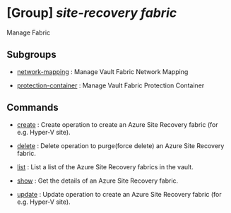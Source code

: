 # [Group] _site-recovery fabric_

Manage Fabric

## Subgroups

- [network-mapping](/Commands/site-recovery/fabric/network-mapping/readme.md)
: Manage Vault Fabric Network Mapping

- [protection-container](/Commands/site-recovery/fabric/protection-container/readme.md)
: Manage Vault Fabric Protection Container

## Commands

- [create](/Commands/site-recovery/fabric/_create.md)
: Create operation to create an Azure Site Recovery fabric (for e.g. Hyper-V site).

- [delete](/Commands/site-recovery/fabric/_delete.md)
: Delete operation to purge(force delete) an Azure Site Recovery fabric.

- [list](/Commands/site-recovery/fabric/_list.md)
: List a list of the Azure Site Recovery fabrics in the vault.

- [show](/Commands/site-recovery/fabric/_show.md)
: Get the details of an Azure Site Recovery fabric.

- [update](/Commands/site-recovery/fabric/_update.md)
: Update operation to create an Azure Site Recovery fabric (for e.g. Hyper-V site).

